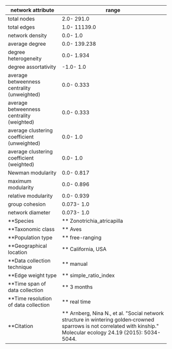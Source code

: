 network attribute|range
---|---
total nodes|2.0- 291.0
total edges|1.0- 11139.0
network density|0.0- 1.0
average degree|0.0- 139.238
degree heterogeneity|0.0- 1.934
degree assortativity|-1.0- 1.0
average betweenness centrality (unweighted)|0.0- 0.333
average betweenness centrality (weighted)|0.0- 0.333
average clustering coefficient (unweighted)|0.0- 1.0
average clustering coefficient (weighted)|0.0- 1.0
Newman modularity|0.0- 0.817
maximum modularity|0.0- 0.896
relative modularity|0.0- 0.939
group cohesion|0.073- 1.0
network diameter|0.073- 1.0
**Species|** Zonotrichia_atricapilla
**Taxonomic class|** Aves
**Population type|** free-ranging
**Geographical location|** California, USA
**Data collection technique|** manual 
**Edge weight type|** simple_ratio_index
**Time span of data collection|** 3 months
**Time resolution of data collection|** real time
**Citation|** Arnberg, Nina N., et al. "Social network structure in wintering golden‐crowned sparrows is not correlated with kinship." Molecular ecology 24.19 (2015): 5034-5044.